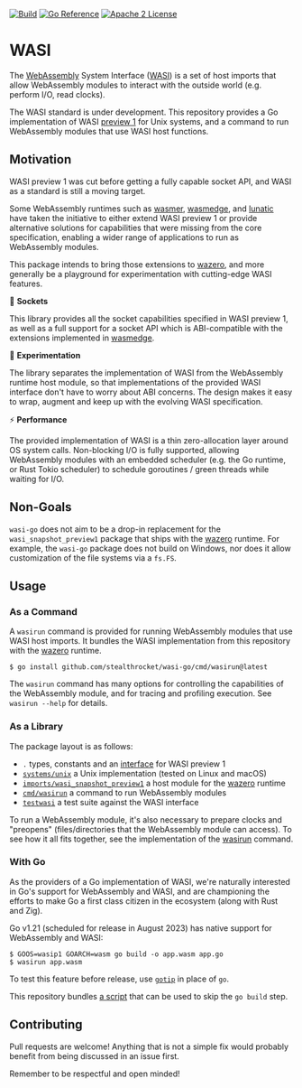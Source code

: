 [![Build](https://github.com/stealthrocket/wasi-go/actions/workflows/wasi-testuite.yml/badge.svg)](https://github.com/stealthrocket/wasi-go/actions/workflows/go.yml)
[![Go Reference](https://pkg.go.dev/badge/github.com/stealthrocket/wasi-go.svg)](https://pkg.go.dev/github.com/stealthrocket/wasi-go)
[![Apache 2 License](https://img.shields.io/badge/license-Apache%202-blue.svg)](LICENSE)

# WASI

The [WebAssembly][wasm] System Interface ([WASI][wasi]) is a set of host imports
that allow WebAssembly modules to interact with the outside world (e.g. perform
I/O, read clocks).

The WASI standard is under development. This repository provides a Go
implementation of WASI [preview 1][preview1] for Unix systems, and a command
to run WebAssembly modules that use WASI host functions.

## Motivation

WASI preview 1 was cut before getting a fully capable socket API, and WASI as a
standard is still a moving target.

Some WebAssembly runtimes such as [wasmer][wasmer], [wasmedge][wasmedge], and
[lunatic][lunatic] have taken the initiative to either extend WASI preview 1 or
provide alternative solutions for capabilities that were missing from the core
specification, enabling a wider range of applications to run as WebAssembly
modules.

This package intends to bring those extensions to [wazero][wazero], and more
generally be a playground for experimentation with cutting-edge WASI features.

:electric_plug: **Sockets**

This library provides all the socket capabilities specified in WASI preview 1,
as well as a full support for a socket API which is ABI-compatible with the
extensions implemented in [wasmedge][wasmedge].

:battery: **Experimentation**

The library separates the implementation of WASI from the WebAssembly runtime
host module, so that implementations of the provided WASI interface don't have
to worry about ABI concerns. The design makes it easy to wrap, augment and
keep up with the evolving WASI specification.

:zap: **Performance**

The provided implementation of WASI is a thin zero-allocation layer around OS
system calls. Non-blocking I/O is fully supported, allowing WebAssembly modules
with an embedded scheduler (e.g. the Go runtime, or Rust Tokio scheduler) to
schedule goroutines / green threads while waiting for I/O.

## Non-Goals

`wasi-go` does not aim to be a drop-in replacement for the `wasi_snapshot_preview1`
package that ships with the [wazero][wazero] runtime. For example, the `wasi-go`
package does not build on Windows, nor does it allow customization of the file
systems via a `fs.FS`.

## Usage

### As a Command

A `wasirun` command is provided for running WebAssembly modules that use WASI host imports.
It bundles the WASI implementation from this repository with the [wazero][wazero] runtime.

```console
$ go install github.com/stealthrocket/wasi-go/cmd/wasirun@latest
```

The `wasirun` command has many options for controlling the capabilities of the WebAssembly
module, and for tracing and profiling execution. See `wasirun --help` for details.

### As a Library

The package layout is as follows:

- `.` types, constants and an [interface][system] for WASI preview 1
- [`systems/unix`][unix-system] a Unix implementation (tested on Linux and macOS)
- [`imports/wasi_snapshot_preview1`][host-module] a host module for the [wazero][wazero] runtime
- [`cmd/wasirun`][wasirun] a command to run WebAssembly modules
- [`testwasi`][testwasi] a test suite against the WASI interface

To run a WebAssembly module, it's also necessary to prepare clocks and "preopens"
(files/directories that the WebAssembly module can access). To see how it all fits
together, see the implementation of the [wasirun][wasirun] command.

### With Go

As the providers of a Go implementation of WASI, we're naturally interested in
Go's support for WebAssembly and WASI, and are championing the efforts to make
Go a first class citizen in the ecosystem (along with Rust and Zig).

Go v1.21 (scheduled for release in August 2023) has native support for
WebAssembly and WASI:

```console
$ GOOS=wasip1 GOARCH=wasm go build -o app.wasm app.go
$ wasirun app.wasm
```

To test this feature before release, use [`gotip`][gotip] in place of `go`.

This repository bundles [a script][go-script] that can be used to skip the
`go build` step.

## Contributing

Pull requests are welcome! Anything that is not a simple fix would probably
benefit from being discussed in an issue first.

Remember to be respectful and open minded!

[wasm]: https://webassembly.org
[wasi]: https://github.com/WebAssembly/WASI
[system]: https://github.com/stealthrocket/wasi-go/blob/main/system.go
[unix-system]: https://github.com/stealthrocket/wasi-go/blob/main/systems/unix/system.go
[host-module]: https://github.com/stealthrocket/wasi-go/blob/main/imports/wasi_snapshot_preview1/module.go
[preview1]: https://github.com/WebAssembly/WASI/blob/e324ce3/legacy/preview1/docs.md
[wazero]: https://wazero.io
[wasirun]: https://github.com/stealthrocket/wasi-go/blob/main/cmd/wasirun/main.go
[testwasi]: https://github.com/stealthrocket/wasi-go/tree/main/testwasi
[tracer]: https://github.com/stealthrocket/wasi-go/blob/main/tracer.go
[sockets-extension]: https://github.com/stealthrocket/wasi-go/blob/main/sockets_extension.go
[gotip]: https://pkg.go.dev/golang.org/dl/gotip
[go-script]: https://github.com/stealthrocket/wasi-go/blob/main/share/go_wasip1_wasm_exec
[wasmer]: https://github.com/wasmerio/wasmer
[wasmedge]: https://github.com/WasmEdge/WasmEdge
[lunatic]: https://github.com/lunatic-solutions/lunatic
